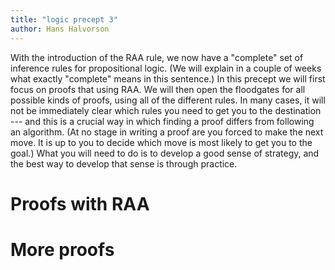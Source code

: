 ```yaml
---
title: "logic precept 3"
author: Hans Halvorson
---
```


With the introduction of the RAA rule, we now have a "complete" set of
inference rules for propositional logic. (We will explain in a couple
of weeks what exactly "complete" means in this sentence.) In this
precept we will first focus on proofs that using RAA. We will then
open the floodgates for all possible kinds of proofs, using all of the
different rules. In many cases, it will not be immediately clear which
rules you need to get you to the destination --- and this is a crucial
way in which finding a proof differs from following an algorithm. (At
no stage in writing a proof are you forced to make the next move. It
is up to you to decide which move is most likely to get you to the
goal.) What you will need to do is to develop a good sense of
strategy, and the best way to develop that sense is through practice. 

# Proofs with RAA


# More proofs 

<!-- working backwards -->

<!-- briding the gap with other proofs you've already done -->
